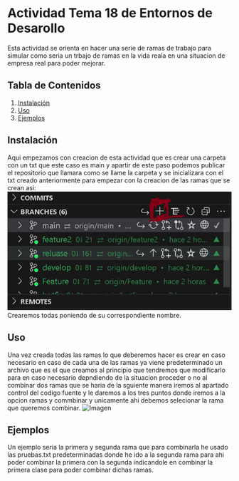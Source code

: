 # Actividad Tema 18 de Entornos de Desarollo

Esta actividad se orienta en hacer una serie de ramas de trabajo para simular como seria un trbajo de ramas en la vida reala en una situacion de empresa real para poder mejorar.

## Tabla de Contenidos

1. [Instalación](#instalación)
2. [Uso](#uso)
3. [Ejemplos](#ejemplos)

## Instalación

Aqui empezamos con creacion de esta actividad que es crear una carpeta con un txt que este caso es main y apartir de este paso podemos publicar el repositorio que llamara como se llame la carpeta y se inicializara con el txt creado anteriormente para empezar con la creacion de las ramas que se crean asi:
![Imagen](Imagenes/crear_ramas.png)
Crearemos todas poniendo de su correspondiente nombre.


## Uso

Una vez creada todas las ramas lo que deberemos hacer es crear en caso necesario en caso de cada una de las ramas ya viene predeterminado un archivo que es el que creamos al principio que tendremos que modificarlo para en caso necesario depndiendo de la situacion proceder o no al combinar dos ramas que se haria de la sguiente manera iremos al apartado control del codigo fuente y le daremos a los tres puntos donde iremos a la opcion ramas y commbinar y unicamente ahi debemos selecionar la rama que queremos combinar.
![Imagen](Imagenes/hacercombinar.png)

## Ejemplos

Un ejemplo seria la primera y segunda rama que para combinarla he usado las pruebas.txt predeterminadas donde he ido a la segunda rama para ahi poder combinar la primera con la segunda indicandole en combinar la primera clase para poder combinar dichas ramas.

